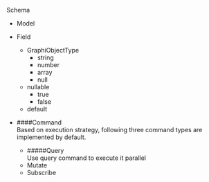 Schema
* Model
* Field
  * GraphiObjectType
    - string
    - number
    - array
    - null
  * nullable
    - true
    - false
  * default
  
* ####Command  
Based on execution strategy, following three command types are implemented by default.
  * #####Query  
    Use query command to execute it parallel 
  * Mutate
  * Subscribe
